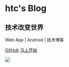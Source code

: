 # htc's Blog
## 技术改变世界
Web App | Android | 技术博客


[<i class="iconfont icon-github"></i> GitHub](https://github.com/sunniejs/blog)
[马上开始 <i class="iconfont icon-down"></i>](#main)

<!-- background image -->
![](https://www.sunniejs.cn/static/wx/bg.jpg)